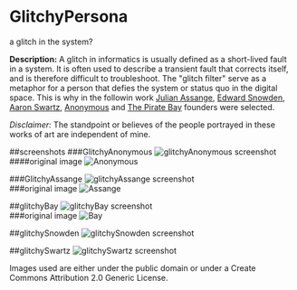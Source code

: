 # GlitchyPersona
a glitch in the system?

__Description:__ A glitch in informatics is usually defined as a short-lived fault in a system. It is often used to describe a transient fault that corrects itself, and is therefore difficult to troubleshoot. The "glitch filter" serve as a metaphor for a person that defies the system or status quo in the digital space. This is why in the followin work [Julian Assange](http://en.wikipedia.org/wiki/Julian_Assange), [Edward Snowden](http://en.wikipedia.org/wiki/Edward_Snowden), [Aaron Swartz](http://en.wikipedia.org/wiki/Aaron_Swartz), [Anonymous](http://en.wikipedia.org/wiki/Anonymous_%28group%29) and [The Pirate Bay](http://en.wikipedia.org/wiki/The_Pirate_Bay) founders were selected.

_Disclaimer:_ The standpoint or believes of the people portrayed in these works of art are independent of mine.

##screenshots
###GlitchyAnonymous
![glitchyAnonymous screenshot](https://raw.githubusercontent.com/alejandrogarciasalas/GlitchyPersona/master/glitchyAnonymous/screenshots/screenshot-1.png)  
####original image
![Anonymous](https://raw.githubusercontent.com/alejandrogarciasalas/GlitchyPersona/master/glitchyAnonymous/data/image.jpg)

###GlitchyAssange
![glitchyAssange screenshot](https://raw.githubusercontent.com/alejandrogarciasalas/GlitchyPersona/master/glitchyAssange/screenshots/screenshot-1.png)   
###original image
![Assange](https://raw.githubusercontent.com/alejandrogarciasalas/GlitchyPersona/master/glitchyAssange/data/image.jpg)



##glitchyBay
![glitchyBay screenshot](https://raw.githubusercontent.com/alejandrogarciasalas/GlitchyPersona/master/glitchyBay/screenshots/screenshot-1.png)   
###original image
![Bay](https://raw.githubusercontent.com/alejandrogarciasalas/GlitchyPersona/master/glitchyBay/data/image.jpg)

##glitchySnowden
![glitchySnowden screenshot](https://raw.githubusercontent.com/alejandrogarciasalas/GlitchyPersona/master/glitchySnowden/screenshots/screenshot-1.png)   


##glitchySwartz
![glitchySwartz screenshot](https://raw.githubusercontent.com/alejandrogarciasalas/GlitchyPersona/master/glitchySwartz/screenshots/screenshot-1.png)

Images used are either under the public domain or under a Create Commons Attribution 2.0 Generic License.
